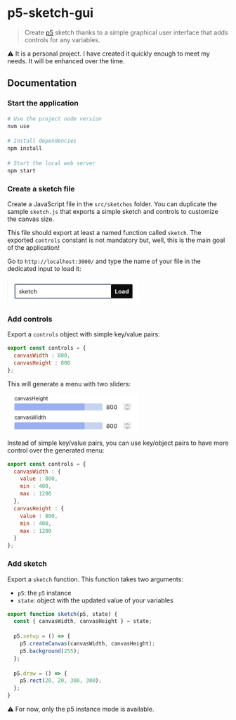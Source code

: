 # p5-sketch-gui

> Create [p5](https://p5js.org) sketch thanks to a simple graphical user interface that adds controls for any variables.

⚠️ It is a personal project. I have created it quickly enough to meet my needs. It will be enhanced over the time.

## Documentation

### Start the application

```sh
# Use the project node version
nvm use

# Install dependencies
npm install

# Start the local web server
npm start
```

### Create a sketch file

Create a JavaScript file in the `src/sketches` folder. You can duplicate the sample `sketch.js` that exports a simple sketch and controls to customize the canvas size.

This file should export at least a named function called `sketch`. The exported `controls` constant is not mandatory but, well, this is the main goal of the application!

Go to `http://localhost:3000/` and type the name of your file in the dedicated input to load it:

![Sketch input](docs/sketch-input.png)


### Add controls

Export a `controls` object with simple key/value pairs:

```js
export const controls = {
  canvasWidth : 800,
  canvasHeight : 800
};
```

This will generate a menu with two sliders:

![Generated menu](docs/generated-menu.png)

Instead of simple key/value pairs, you can use key/object pairs to have more control over the generated menu:

```js
export const controls = {
  canvasWidth : {
    value : 800,
    min : 400,
    max : 1200
  },
  canvasHeight : {
    value : 800,
    min : 400,
    max : 1200
  }
};
```

### Add sketch

Export a `sketch` function. This function takes two arguments:

- `p5`: the `p5` instance
- `state`: object with the updated value of your variables

```js
export function sketch(p5, state) {
  const { canvasWidth, canvasHeight } = state;

  p5.setup = () => {
    p5.createCanvas(canvasWidth, canvasHeight);
    p5.background(255);
  };

  p5.draw = () => {
    p5.rect(20, 20, 300, 300);
  };
}
```

⚠️ For now, only the p5 instance mode is available.